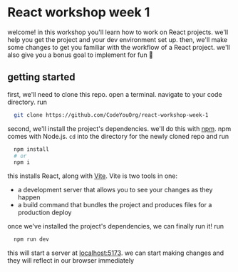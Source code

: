 # React workshop week 1

welcome! in this workshop you'll learn how to work on React projects.
we'll help you get the project and your dev environment set up.
then, we'll make some changes to get you familiar with the workflow of a React project.
we'll also give you a bonus goal to implement for fun 🙂

## getting started

first, we'll need to clone this repo.
open a terminal.
navigate to your code directory.
run

```sh
  git clone https://github.com/CodeYouOrg/react-workshop-week-1
```

second, we'll install the project's dependencies.
we'll do this with [npm](https://docs.npmjs.com/cli/v10/commands/npm).
npm comes with Node.js.
`cd` into the directory for the newly cloned repo and run

```sh
  npm install
  # or
  npm i
```

this installs React, along with [Vite](https://vitejs.dev/).
Vite is two tools in one:

- a development server that allows you to see your changes as they happen
- a build command that bundles the project and produces files for a production deploy 

once we've installed the project's dependencies, we can finally run it!
run

```sh
  npm run dev
```

this will start a server at [localhost:5173](localhost:5173).
we can start making changes and they will reflect in our browser immediately

